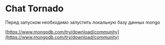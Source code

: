 # Chat Tornado 

Перед запуском необходимо запустить локальную базу данных mongo

[https://www.mongodb.com/try/download/community](https://www.mongodb.com/try/download/community)